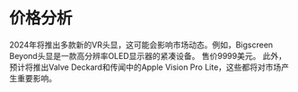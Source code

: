 # 价格分析

2024年将推出多款新的VR头显，这可能会影响市场动态。例如，Bigscreen Beyond头显是一款高分辨率OLED显示器的紧凑设备。
售价9999美元。
此外，预计将推出Valve Deckard和传闻中的Apple Vision Pro Lite，这些都将对市场产生重要影响。
